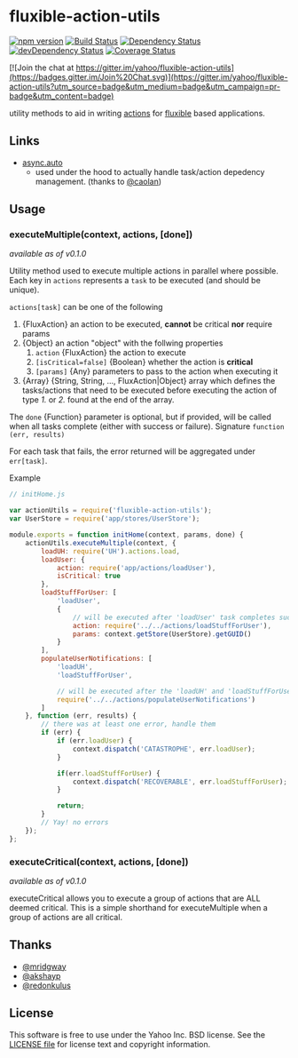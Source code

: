 # fluxible-action-utils

[![npm version](https://badge.fury.io/js/fluxible-action-utils.svg)](http://badge.fury.io/js/fluxible-action-utils)
[![Build Status](https://travis-ci.org/yahoo/fluxible-action-utils.svg?branch=master)](https://travis-ci.org/yahoo/fluxible-action-utils)
[![Dependency Status](https://david-dm.org/yahoo/fluxible-action-utils.svg)](https://david-dm.org/yahoo/fluxible-action-utils)
[![devDependency Status](https://david-dm.org/yahoo/fluxible-action-utils/dev-status.svg)](https://david-dm.org/yahoo/fluxible-action-utils#info=devDependencies)
[![Coverage Status](https://coveralls.io/repos/yahoo/fluxible-action-utils/badge.svg)](https://coveralls.io/r/yahoo/fluxible-action-utils)

[![Join the chat at https://gitter.im/yahoo/fluxible-action-utils](https://badges.gitter.im/Join%20Chat.svg)](https://gitter.im/yahoo/fluxible-action-utils?utm_source=badge&utm_medium=badge&utm_campaign=pr-badge&utm_content=badge)

utility methods to aid in writing [actions](http://fluxible.io/api/fluxible-context.html#executeaction-action-payload-callback-) for [fluxible](http://fluxible.io) based applications.

## Links
* [async.auto](https://github.com/caolan/async#autotasks-callback)
    - used under the hood to actually handle task/action depedency management. (thanks to [@caolan](https://github.com/caolan))

## Usage
### executeMultiple(context, actions, [done])
*available as of v0.1.0*

Utility method used to execute multiple actions in parallel where possible. Each key in `actions` represents a `task` to be executed (and should be unique). 

`actions[task]` can be one of the following

1. {FluxAction} an action to be executed, **cannot** be critical **nor** require params
2. {Object} an action "object" with the follwing properties
    1. `action` {FluxAction} the action to execute
    1. `[isCritical=false]` {Boolean} whether the action is **critical**
    2. `[params]` {Any} parameters to pass to the action when executing it
3. {Array} {String, String, ..., FluxAction|Object} array which defines the tasks/actions that need to be executed before executing the action of type *1.* or *2.* found at the end of the array.

The `done` {Function} parameter is optional, but if provided, will be called when all tasks complete (either with success or failure).
Signature `function (err, results)`

For each task that fails, the error returned will be aggregated under `err[task]`.

Example

```js
// initHome.js

var actionUtils = require('fluxible-action-utils');
var UserStore = require('app/stores/UserStore');

module.exports = function initHome(context, params, done) {
    actionUtils.executeMultiple(context, {
        loadUH: require('UH').actions.load,
        loadUser: {
            action: require('app/actions/loadUser'),
            isCritical: true
        },
        loadStuffForUser: [
            'loadUser', 
            {
                // will be executed after 'loadUser' task completes successfully
                action: require('../../actions/loadStuffForUser'),
                params: context.getStore(UserStore).getGUID()
            }
        ],
        populateUserNotifications: [
            'loadUH', 
            'loadStuffForUser', 

            // will be executed after the 'loadUH' and 'loadStuffForUser' tasks complete successfully
            require('../../actions/populateUserNotifications')
        ]
    }, function (err, results) {
        // there was at least one error, handle them
        if (err) {
            if (err.loadUser) {
                context.dispatch('CATASTROPHE', err.loadUser);
            }

            if(err.loadStuffForUser) {
                context.dispatch('RECOVERABLE', err.loadStuffForUser);
            }

            return;
        }
        // Yay! no errors
    });
};
```
### executeCritical(context, actions, [done])
*available as of v0.1.0*

executeCritical allows you to execute a group of actions that are ALL deemed critical.  This is a simple shorthand for executeMultiple when a group of actions are all critical.

## Thanks
* [@mridgway](https://github.com/mridgway) 
* [@akshayp](https://github.com/akshayp)
* [@redonkulus](https://github.com/redonkulus)

## License
This software is free to use under the Yahoo Inc. BSD license. See the [LICENSE file](https://github.com/yahoo/fluxible-action-utils/blob/master/LICENSE.md) for license text and copyright information.
